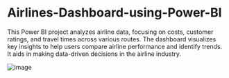 # Airlines-Dashboard-using-Power-BI

This Power BI project analyzes airline data, focusing on costs, customer ratings, and travel times across various routes. The dashboard visualizes key insights to help users compare airline performance and identify trends. It aids in making data-driven decisions in the airline industry.


![image](https://github.com/user-attachments/assets/4c95654b-b2a3-4fc8-b6b2-1b5dbc1deb57)
